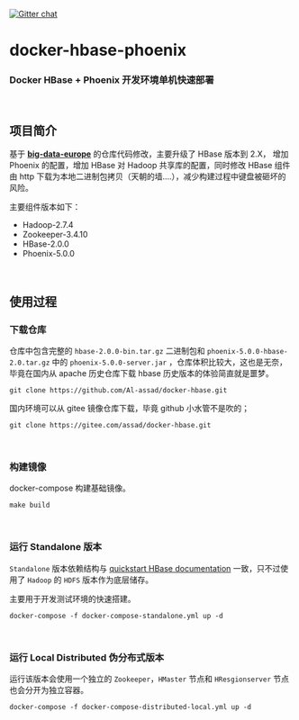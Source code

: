 [![Gitter chat](https://badges.gitter.im/gitterHQ/gitter.png)](https://gitter.im/big-data-europe/Lobby)

# docker-hbase-phoenix

### Docker HBase + Phoenix 开发环境单机快速部署

<br/>

## 项目简介

基于  [**big-data-europe**](https://github.com/big-data-europe/docker-hbase)  的仓库代码修改，主要升级了 HBase 版本到 2.X， 增加 Phoenix 的配置，增加 HBase 对 Hadoop 共享库的配置，同时修改 HBase 组件由 http 下载为本地二进制包拷贝（天朝的墙....），减少构建过程中键盘被砸坏的风险。

主要组件版本如下：

* Hadoop-2.7.4
* Zookeeper-3.4.10
* HBase-2.0.0
* Phoenix-5.0.0

<br/>

## 使用过程

### 下载仓库

仓库中包含完整的 `hbase-2.0.0-bin.tar.gz` 二进制包和 `phoenix-5.0.0-hbase-2.0.tar.gz` 中的 `phoenix-5.0.0-server.jar` ，仓库体积比较大，这也是无奈，毕竟在国内从 apache 历史仓库下载 hbase 历史版本的体验简直就是噩梦。

```
git clone https://github.com/Al-assad/docker-hbase.git
```

国内环境可以从 gitee 镜像仓库下载，毕竟 github 小水管不是吹的；

```
git clone https://gitee.com/assad/docker-hbase.git
```

<br>

### 构建镜像

docker-compose 构建基础镜像。

```
make build
```

<br>

### 运行 Standalone 版本

`Standalone` 版本依赖结构与 [quickstart HBase documentation](https://hbase.apache.org/book.html#quickstart) 一致，只不过使用了 `Hadoop` 的 `HDFS` 版本作为底层储存。

主要用于开发测试环境的快速搭建。

```
docker-compose -f docker-compose-standalone.yml up -d
```

<br>

### 运行 Local Distributed 伪分布式版本

运行该版本会使用一个独立的 `Zookeeper`，`HMaster` 节点和 `HResgionserver`  节点也会分开为独立容器。

```
docker-compose -f docker-compose-distributed-local.yml up -d
```

